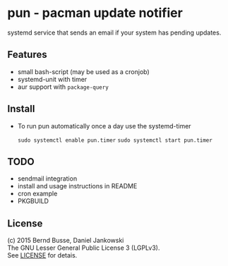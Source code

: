 pun - pacman update notifier
============================

systemd service that sends an email if your system has pending updates.


Features
--------

- small bash-script (may be used as a cronjob)
- systemd-unit with timer
- aur support with `package-query`


Install
-------

- To run pun automatically once a day use the systemd-timer
    
    `sudo systemctl enable pun.timer`
    `sudo systemctl start pun.timer`


TODO
----

- sendmail integration
- install and usage instructions in README
- cron example
- PKGBUILD


License
-------

(c) 2015 Bernd Busse, Daniel Jankowski  
The GNU Lesser General Public License 3 (LGPLv3).  
See [LICENSE](./LICENSE) for detais.


